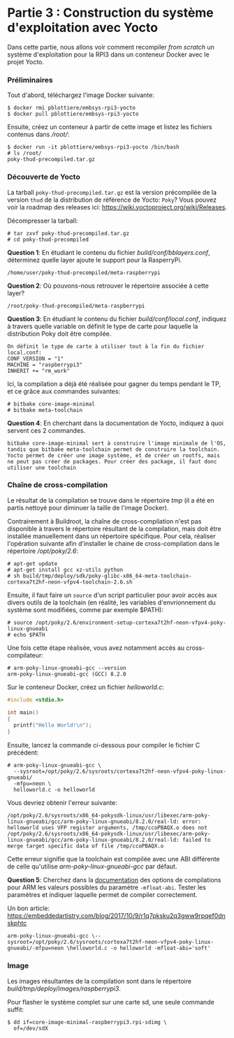 # Partie 3 : Construction du système d'exploitation avec Yocto

Dans cette partie, nous allons voir comment recompiler *from scratch*
un système d'exploitation pour la RPI3 dans un conteneur Docker avec
le projet Yocto.

### Préliminaires

Tout d'abord, téléchargez l'image Docker suivante:

````
$ docker rmi pblottiere/embsys-rpi3-yocto
$ docker pull pblottiere/embsys-rpi3-yocto
````

Ensuite, créez un conteneur à partir de cette image et listez les fichiers
contenus dans */root/*:

````
$ docker run -it pblottiere/embsys-rpi3-yocto /bin/bash
# ls /root/
poky-thud-precompiled.tar.gz
````

### Découverte de Yocto

La tarball `poky-thud-precompiled.tar.gz` est la version précompilée de la
version `thud` de la distribution de référence de Yocto: `Poky`? Vous pouvez
voir la roadmap des releases ici: https://wiki.yoctoproject.org/wiki/Releases.

Décompresser la tarball:

```
# tar zxvf poky-thud-precompiled.tar.gz
# cd poky-thud-precompiled
```

**Question 1**: En étudiant le contenu du fichier *build/conf/bblayers.conf*,
                déterminez quelle layer ajoute le support pour la RasperryPi.
````
/home/user/poky-thud-precompiled/meta-raspberrypi 
````
**Question 2**: Où pouvons-nous retrouver le répertoire associée à cette layer?
````
/root/poky-thud-precompiled/meta-raspberrypi
````
**Question 3**: En étudiant le contenu du fichier *build/conf/local.conf*,
                indiquez à travers quelle variable on définit le type de carte
                pour laquelle la distribution Poky doit être compilée.
````
On définit le type de carte à utiliser tout à la fin du fichier local.conf:
CONF_VERSION = "1"
MACHINE = "raspberrypi3"
INHERIT += "rm_work"
````
Ici, la compilation a déjà été réalisée pour gagner du temps pendant le TP, et
ce grâce aux commandes suivantes:

````
# bitbake core-image-minimal
# bitbake meta-toolchain
````

**Question 4**: En cherchant dans la documentation de Yocto, indiquez à quoi
                servent ces 2 commandes.
````
bitbake core-image-minimal sert à construire l'image minimale de l'OS, tandis que bitbake meta-toolchain permet de construire la toolchain.
Yocto permet de créer une image système, et de créer un rootfs, mais ne peut pas créer de packages. Pour créer des package, il faut donc utiliser une toolchain
````
### Chaîne de cross-compilation

Le résultat de la compilation se trouve dans le répertoire *tmp* (il a été
en partis nettoyé pour diminuer la taille de l'image Docker).

Contrairement à Buildroot, la chaîne de cross-compilation n'est pas disponible
à travers le répertoire résultant de la compilation, mais doit être installée
manuellement dans un répertoire spécifique. Pour cela, réaliser l'opération
suivante afin d'installer le chaine de cross-compilation dans le répertoire
*/opt/poky/2.6*:

````
# apt-get update
# apt-get install gcc xz-utils python
# sh build/tmp/deploy/sdk/poky-glibc-x86_64-meta-toolchain-cortexa7t2hf-neon-vfpv4-toolchain-2.6.sh
````

Ensuite, il faut faire un `source` d'un script particulier pour avoir accès
aux divers outils de la toolchain (en réalité, les variables d'envrionnement
du système sont modifiées, comme par exemple $PATH):

````
# source /opt/poky/2.6/environment-setup-cortexa7t2hf-neon-vfpv4-poky-linux-gnueabi
# echo $PATH
````

Une fois cette étape réalisée, vous avez notamment accès au cross-compilateur:

````
# arm-poky-linux-gnueabi-gcc --version
arm-poky-linux-gnueabi-gcc (GCC) 8.2.0
````

Sur le conteneur Docker, créez un fichier *helloworld.c*:

```` c
#include <stdio.h>

int main()
{
  printf("Hello World!\n");
}
````

Ensuite, lancez la commande ci-dessous pour compiler le fichier C précédent:

````
# arm-poky-linux-gnueabi-gcc \
  --sysroot=/opt/poky/2.6/sysroots/cortexa7t2hf-neon-vfpv4-poky-linux-gnueabi/
  -mfpu=neon \
  helloworld.c -o helloworld
````

Vous devriez obtenir l'erreur suivante:

````
/opt/poky/2.6/sysroots/x86_64-pokysdk-linux/usr/libexec/arm-poky-linux-gnueabi/gcc/arm-poky-linux-gnueabi/8.2.0/real-ld: error: helloworld uses VFP register arguments, /tmp/ccoPBAQX.o does not
/opt/poky/2.6/sysroots/x86_64-pokysdk-linux/usr/libexec/arm-poky-linux-gnueabi/gcc/arm-poky-linux-gnueabi/8.2.0/real-ld: failed to merge target specific data of file /tmp/ccoPBAQX.o
````

Cette erreur signifie que la toolchain est compilée avec une ABI différente
de celle qu'utilise *arm-poky-linux-gnueabi-gcc* par défaut.

**Question 5**: Cherchez dans la
                [documentation](https://gcc.gnu.org/onlinedocs/gcc/ARM-Options.html)
                des options de compilations pour ARM les valeurs possibles
                du paramètre `-mfloat-abi`. Tester les paramètres et indiquer
                laquelle permet de compiler correctement.

Un bon article: https://embeddedartistry.com/blog/2017/10/9/r1q7pksku2q3gww9rpqef0dnskphtc
````
arm-poky-linux-gnueabi-gcc \--sysroot=/opt/poky/2.6/sysroots/cortexa7t2hf-neon-vfpv4-poky-linux-gnueabi/-mfpu=neon \helloworld.c -o helloworld -mfloat-abi='soft'
````

### Image

Les images résultantes de la compilation sont dans le répertoire
*build/tmp/deploy/images/raspberrypi3*.

Pour flasher le système complet sur une carte sd, une seule commande suffit:

````
$ dd if=core-image-minimal-raspberrypi3.rpi-sdimg \
  of=/dev/sdX
````
